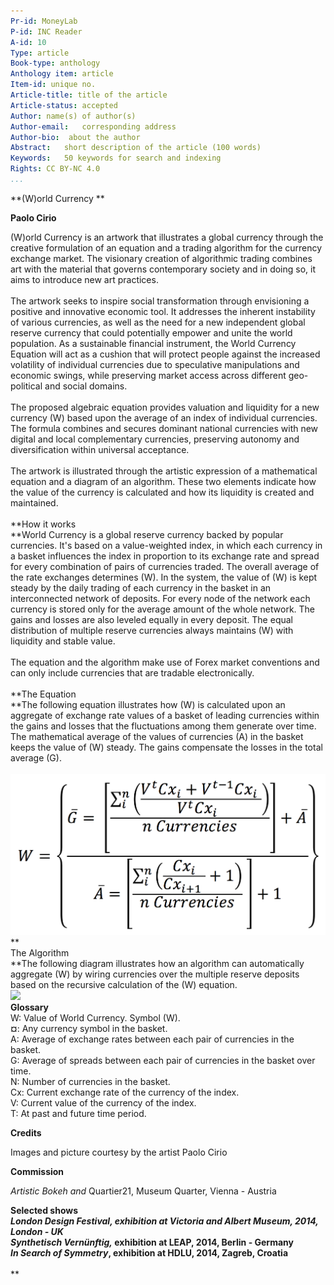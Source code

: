 ```yaml
---
Pr-id: MoneyLab
P-id: INC Reader
A-id: 10
Type: article
Book-type: anthology
Anthology item: article
Item-id: unique no.
Article-title: title of the article
Article-status: accepted
Author: name(s) of author(s)
Author-email:   corresponding address
Author-bio:  about the author
Abstract:   short description of the article (100 words)
Keywords:   50 keywords for search and indexing
Rights: CC BY-NC 4.0
...
```



**(W)orld Currency **

**Paolo Cirio**

(W)orld Currency is an artwork that illustrates a global currency
through the creative formulation of an equation and a trading algorithm
for the currency exchange market. The visionary creation of algorithmic
trading combines art with the material that governs contemporary society
and in doing so, it aims to introduce new art practices.\
\
The artwork seeks to inspire social transformation through envisioning a
positive and innovative economic tool. It addresses the inherent
instability of various currencies, as well as the need for a new
independent global reserve currency that could potentially empower and
unite the world population. As a sustainable financial instrument, the
World Currency Equation will act as a cushion that will protect people
against the increased volatility of individual currencies due to
speculative manipulations and economic swings, while preserving market
access across different geo-political and social domains.\
\
The proposed algebraic equation provides valuation and liquidity for a
new currency (W) based upon the average of an index of individual
currencies. The formula combines and secures dominant national
currencies with new digital and local complementary currencies,
preserving autonomy and diversification within universal acceptance.\
\
The artwork is illustrated through the artistic expression of a
mathematical equation and a diagram of an algorithm. These two elements
indicate how the value of the currency is calculated and how its
liquidity is created and maintained.\
\
**How it works\
**World Currency is a global reserve currency backed by popular
currencies. It's based on a value-weighted index, in which each currency
in a basket influences the index in proportion to its exchange rate and
spread for every combination of pairs of currencies traded. The overall
average of the rate exchanges determines (W). In the system, the value
of (W) is kept steady by the daily trading of each currency in the
basket in an interconnected network of deposits. For every node of the
network each currency is stored only for the average amount of the whole
network. The gains and losses are also leveled equally in every deposit.
The equal distribution of multiple reserve currencies always maintains
(W) with liquidity and stable value.\
\
The equation and the algorithm make use of Forex market conventions and
can only include currencies that are tradable electronically.\
\
**The Equation\
**The following equation illustrates how (W) is calculated upon an
aggregate of exchange rate values of a basket of leading currencies
within the gains and losses that the fluctuations among them generate
over time. The mathematical average of the values of currencies (A) in
the basket keeps the value of (W) steady. The gains compensate the
losses in the total average (G).\
\
![](media/media/image1.png)\
**\
The Algorithm\
**The following diagram illustrates how an algorithm can automatically
aggregate (W) by wiring currencies over the multiple reserve deposits
based on the recursive calculation of the (W) equation.\
![](media/media/image2.emf)\
**Glossary**\
W: Value of World Currency. Symbol (W).\
**¤**: Any currency symbol in the basket.\
A: Average of exchange rates between each pair of currencies in the
basket.\
G: Average of spreads between each pair of currencies in the basket over
time.\
N: Number of currencies in the basket.\
Cx: Current exchange rate of the currency of the index.\
V: Current value of the currency of the index.\
T: At past and future time period.

**Credits**

Images and picture courtesy by the artist Paolo Cirio

**Commission**

*Artistic Bokeh and* Quartier21, Museum Quarter, Vienna - Austria

**Selected shows\
***London Design Festival*, exhibition at Victoria and Albert Museum,
2014, London - UK*\
Synthetisch Vernünftig,* exhibition at LEAP, 2014, Berlin - Germany *\
In Search of Symmetry*, exhibition at HDLU, 2014, Zagreb, Croatia**\
\
**

